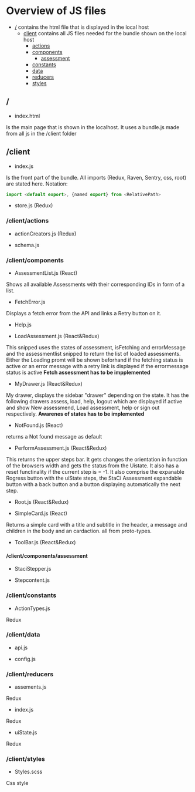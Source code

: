 # Overview of JS files

- [/](#root) contains the html file that is displayed in the local host
    - [client](#client) contains all JS files needed for the bundle shown on the local host
        - [actions](#actions)
        - [components](#components)
            - [assessment](#assessment)
        - [constants](#constants)
        - [data](#data)
        - [reducers](#reducers)
        - [styles](#styles)


## <a name="root"> / </a>

- index.html

Is the main page that is shown in the localhost. It uses a bundle.js made from all js in the /client folder

## <a name= "client"> /client </a>

- index.js

Is the front part of the bundle. All imports (Redux, Raven, Sentry, css, root) are stated here. 
Notation:

```js
import <default export>, {named export} from <RelativePath>    
```

- store.js (Redux)


### <a name= "actions"> /client/actions </a>

- actionCreators.js (Redux)

- schema.js


### <a name= "components"> /client/components </a>

- AssessmentList.js (React)

Shows all available Assessments with their corresponding IDs in form of a list.

- FetchError.js

Displays a fetch error from the API and links a Retry button on it. 

- Help.js

- LoadAssessment.js (React&Redux)

This snipped uses the states of assessment, isFetching and errorMessage and the assessmentlist snipped to return the list of loaded assessments. Either the Loading promt will be shown beforhand if the fetching status is active or an error message with a retry link is displayed if the errormessage status is active
**Fetch assessment has to be impplemented**

- MyDrawer.js (React&Redux)

My drawer, displays the sidebar "drawer" depending on the state. It has the following drawers assess, load, help, logout which are displayed if active and show New assessmend, Load assessment, help or sign out respectively. 
**Awarenes of states has to be implemented**

- NotFound.js (React)

returns a Not found message as default

- PerformAssessment.js (React&Redux)

This returns the upper steps bar. It gets changes the orientation in function of the browsers width and gets the status from the Uistate. It also has a reset functinality if the current step is = -1. It also comprise the expanable Rogress button with the uiState steps, the StaCi Assessment expandable button with a back button and a button displaying automatically the next step.

- Root.js (React&Redux)

- SimpleCard.js (React)

Returns a simple card with a title and subtitle in the header, a message and children in the body and an cardaction. all from proto-types.

- ToolBar.js (React&Redux)


#### <a name= "assessment"> /client/components/assessment </a>

- StaciStepper.js

- Stepcontent.js

### <a name= "constants"> /client/constants </a>

- ActionTypes.js

Redux 

### <a name= "data"> /client/data </a>

- api.js

- config.js

### <a name= "reducers"> /client/reducers </a>

- assements.js

Redux


- index.js

Redux

- uiState.js

Redux

### <a name= "styles"> /client/styles </a>

- Styles.scss

Css style